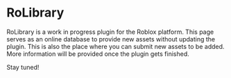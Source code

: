 # RoLibrary
RoLibrary is a work in progress plugin for the Roblox platform. This page serves as
an online database to provide new assets without updating the plugin. This is also the place where
you can submit new assets to be added. More information will be provided once the plugin gets finished.

Stay tuned!
